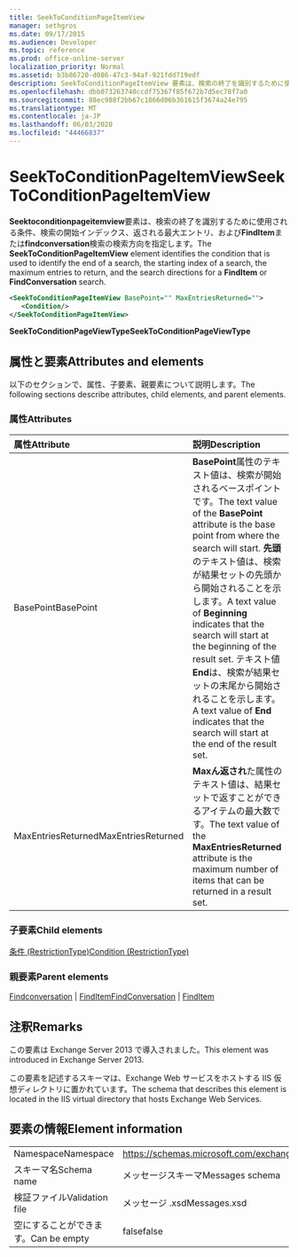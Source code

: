 ```yaml
---
title: SeekToConditionPageItemView
manager: sethgros
ms.date: 09/17/2015
ms.audience: Developer
ms.topic: reference
ms.prod: office-online-server
localization_priority: Normal
ms.assetid: b3b86720-d086-47c3-94af-921fdd719edf
description: SeekToConditionPageItemView 要素は、検索の終了を識別するために使用される条件、検索の開始インデックス、返される最大エントリ、および FindItem または FindConversation 検索の検索方向を指定します。
ms.openlocfilehash: dbb073263740ccdf75367f85f672b7d5ec78f7a0
ms.sourcegitcommit: 88ec988f2bb67c1866d06b361615f3674a24e795
ms.translationtype: MT
ms.contentlocale: ja-JP
ms.lasthandoff: 06/03/2020
ms.locfileid: "44466837"
---
```

# <a name="seektoconditionpageitemview"></a><span data-ttu-id="a32fb-103">SeekToConditionPageItemView</span><span class="sxs-lookup"><span data-stu-id="a32fb-103">SeekToConditionPageItemView</span></span>

<span data-ttu-id="a32fb-104">**Seektoconditionpageitemview**要素は、検索の終了を識別するために使用される条件、検索の開始インデックス、返される最大エントリ、および**FindItem**または**findconversation**検索の検索方向を指定します。</span><span class="sxs-lookup"><span data-stu-id="a32fb-104">The **SeekToConditionPageItemView** element identifies the condition that is used to identify the end of a search, the starting index of a search, the maximum entries to return, and the search directions for a **FindItem** or **FindConversation** search.</span></span> 
  
```XML
<SeekToConditionPageItemView BasePoint="" MaxEntriesReturned="">
   <Condition/>
</SeekToConditionPageItemView>
```

 <span data-ttu-id="a32fb-105">**SeekToConditionPageViewType**</span><span class="sxs-lookup"><span data-stu-id="a32fb-105">**SeekToConditionPageViewType**</span></span>
## <a name="attributes-and-elements"></a><span data-ttu-id="a32fb-106">属性と要素</span><span class="sxs-lookup"><span data-stu-id="a32fb-106">Attributes and elements</span></span>

<span data-ttu-id="a32fb-107">以下のセクションで、属性、子要素、親要素について説明します。</span><span class="sxs-lookup"><span data-stu-id="a32fb-107">The following sections describe attributes, child elements, and parent elements.</span></span>
  
### <a name="attributes"></a><span data-ttu-id="a32fb-108">属性</span><span class="sxs-lookup"><span data-stu-id="a32fb-108">Attributes</span></span>

|<span data-ttu-id="a32fb-109">**属性**</span><span class="sxs-lookup"><span data-stu-id="a32fb-109">**Attribute**</span></span>|<span data-ttu-id="a32fb-110">**説明**</span><span class="sxs-lookup"><span data-stu-id="a32fb-110">**Description**</span></span>|
|:-----|:-----|
|<span data-ttu-id="a32fb-111">BasePoint</span><span class="sxs-lookup"><span data-stu-id="a32fb-111">BasePoint</span></span>  <br/> |<span data-ttu-id="a32fb-112">**BasePoint**属性のテキスト値は、検索が開始されるベースポイントです。</span><span class="sxs-lookup"><span data-stu-id="a32fb-112">The text value of the **BasePoint** attribute is the base point from where the search will start.</span></span> <span data-ttu-id="a32fb-113">**先頭**のテキスト値は、検索が結果セットの先頭から開始されることを示します。</span><span class="sxs-lookup"><span data-stu-id="a32fb-113">A text value of **Beginning** indicates that the search will start at the beginning of the result set.</span></span> <span data-ttu-id="a32fb-114">テキスト値**End**は、検索が結果セットの末尾から開始されることを示します。</span><span class="sxs-lookup"><span data-stu-id="a32fb-114">A text value of **End** indicates that the search will start at the end of the result set.</span></span>  <br/> |
|<span data-ttu-id="a32fb-115">MaxEntriesReturned</span><span class="sxs-lookup"><span data-stu-id="a32fb-115">MaxEntriesReturned</span></span>  <br/> |<span data-ttu-id="a32fb-116">**Maxん返され**た属性のテキスト値は、結果セットで返すことができるアイテムの最大数です。</span><span class="sxs-lookup"><span data-stu-id="a32fb-116">The text value of the **MaxEntriesReturned** attribute is the maximum number of items that can be returned in a result set.</span></span>  <br/> |
   
### <a name="child-elements"></a><span data-ttu-id="a32fb-117">子要素</span><span class="sxs-lookup"><span data-stu-id="a32fb-117">Child elements</span></span>

[<span data-ttu-id="a32fb-118">条件 (RestrictionType)</span><span class="sxs-lookup"><span data-stu-id="a32fb-118">Condition (RestrictionType)</span></span>](condition-restrictiontype.md)
  
### <a name="parent-elements"></a><span data-ttu-id="a32fb-119">親要素</span><span class="sxs-lookup"><span data-stu-id="a32fb-119">Parent elements</span></span>

<span data-ttu-id="a32fb-120">[Findconversation](findconversation.md)  | [FindItem](finditem.md)</span><span class="sxs-lookup"><span data-stu-id="a32fb-120">[FindConversation](findconversation.md) | [FindItem](finditem.md)</span></span>
  
## <a name="remarks"></a><span data-ttu-id="a32fb-121">注釈</span><span class="sxs-lookup"><span data-stu-id="a32fb-121">Remarks</span></span>

<span data-ttu-id="a32fb-122">この要素は Exchange Server 2013 で導入されました。</span><span class="sxs-lookup"><span data-stu-id="a32fb-122">This element was introduced in Exchange Server 2013.</span></span>
  
<span data-ttu-id="a32fb-123">この要素を記述するスキーマは、Exchange Web サービスをホストする IIS 仮想ディレクトリに置かれています。</span><span class="sxs-lookup"><span data-stu-id="a32fb-123">The schema that describes this element is located in the IIS virtual directory that hosts Exchange Web Services.</span></span>
  
## <a name="element-information"></a><span data-ttu-id="a32fb-124">要素の情報</span><span class="sxs-lookup"><span data-stu-id="a32fb-124">Element information</span></span>

|||
|:-----|:-----|
|<span data-ttu-id="a32fb-125">Namespace</span><span class="sxs-lookup"><span data-stu-id="a32fb-125">Namespace</span></span>  <br/> |https://schemas.microsoft.com/exchange/services/2006/messages  <br/> |
|<span data-ttu-id="a32fb-126">スキーマ名</span><span class="sxs-lookup"><span data-stu-id="a32fb-126">Schema name</span></span>  <br/> |<span data-ttu-id="a32fb-127">メッセージスキーマ</span><span class="sxs-lookup"><span data-stu-id="a32fb-127">Messages schema</span></span>  <br/> |
|<span data-ttu-id="a32fb-128">検証ファイル</span><span class="sxs-lookup"><span data-stu-id="a32fb-128">Validation file</span></span>  <br/> |<span data-ttu-id="a32fb-129">メッセージ .xsd</span><span class="sxs-lookup"><span data-stu-id="a32fb-129">Messages.xsd</span></span>  <br/> |
|<span data-ttu-id="a32fb-130">空にすることができます。</span><span class="sxs-lookup"><span data-stu-id="a32fb-130">Can be empty</span></span>  <br/> |<span data-ttu-id="a32fb-131">false</span><span class="sxs-lookup"><span data-stu-id="a32fb-131">false</span></span>  <br/> |
   


